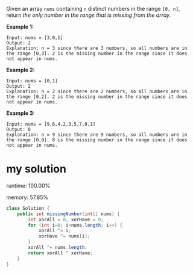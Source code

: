 Given an array `nums` containing `n` distinct numbers in the range `[0, n]`, return *the only number in the range that is missing from the array.*

 

**Example 1:**

```
Input: nums = [3,0,1]
Output: 2
Explanation: n = 3 since there are 3 numbers, so all numbers are in the range [0,3]. 2 is the missing number in the range since it does not appear in nums.
```

**Example 2:**

```
Input: nums = [0,1]
Output: 2
Explanation: n = 2 since there are 2 numbers, so all numbers are in the range [0,2]. 2 is the missing number in the range since it does not appear in nums.
```

**Example 3:**

```
Input: nums = [9,6,4,2,3,5,7,0,1]
Output: 8
Explanation: n = 9 since there are 9 numbers, so all numbers are in the range [0,9]. 8 is the missing number in the range since it does not appear in nums.
```

# my solution

runtime: 100.00%

memory: 57.85%

```java
class Solution {
    public int missingNumber(int[] nums) {
        int xorAll = 0, xorHave = 0;
        for (int i=0; i<nums.length; i++) {
            xorAll ^= i;
            xorHave ^= nums[i];
        }
        xorAll ^= nums.length;
        return xorAll ^ xorHave;
    }
}
```

